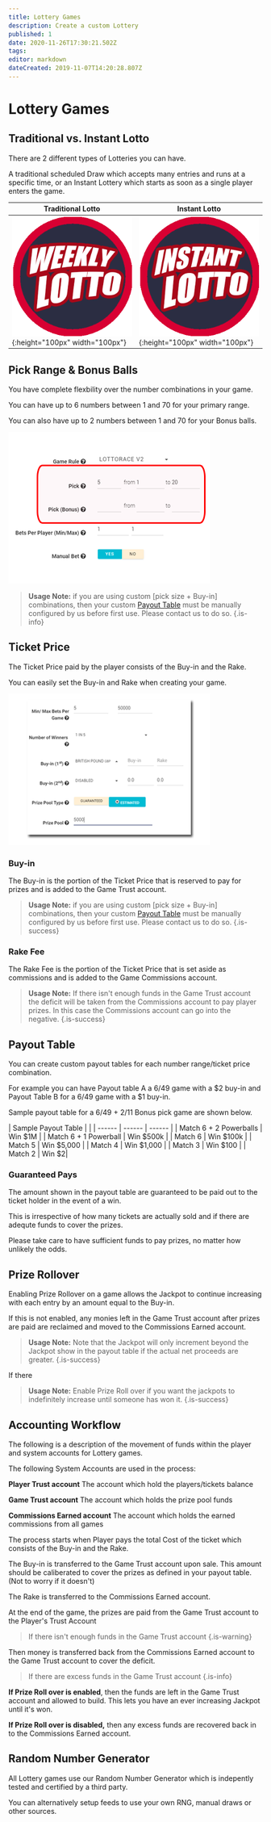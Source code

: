 ```yaml
---
title: Lottery Games
description: Create a custom Lottery 
published: 1
date: 2020-11-26T17:30:21.502Z
tags: 
editor: markdown
dateCreated: 2019-11-07T14:20:28.807Z
---
```


# Lottery Games




## Traditional vs. Instant Lotto

There are 2 different types of Lotteries you can have.

A traditional scheduled Draw which accepts many entries and runs at a specific time,  or an Instant Lottery which starts as soon as a single player enters the game.


| Traditional Lotto  |   Instant Lotto | 
| ------ | ------ | 
| ![Weekly Lotto](/uploads/weekly-lotto.png "Weekly Lotto"){:height="100px" width="100px"} | ![Instant Lotto](/uploads/instant-lotto.png "Instant Lotto"){:height="100px" width="100px"} |



## Pick Range & Bonus Balls

You have complete flexbility over the number combinations in your game.

You can have up to 6 numbers between 1 and 70 for your primary range.

You can also have up to 2 numbers between 1 and 70 for your Bonus balls.


![Pick Size](/uploads/pick-size.png "Pick Size")


> **Usage Note:** if you are using custom [pick size + Buy-in]  combinations, then your custom [Payout Table](/administration/games/lottery#payout-table) must be manually configured by us before first use. Please contact us to do so.
> {.is-info}

## Ticket Price

The Ticket Price paid by the player consists of the Buy-in and the Rake.

You can easily set the Buy-in and Rake when creating your game.

![Change Buy In](/uploads/change-buy-in.png "Change Buy In")


### Buy-in

The Buy-in is the portion of the Ticket Price that is reserved to pay for prizes and is added to the Game Trust account.


> **Usage Note:** if you are using custom [pick size + Buy-in]  combinations, then your custom  [Payout Table](/administration/games/lottery#payout-table) must be manually configured by us before first use. Please contact us to do so.
{.is-success}


### Rake Fee

The Rake Fee is the portion of the Ticket Price that is set aside as commissions and is added to the Game Commissions account.

> **Usage Note:** If there isn't enough funds in the Game Trust account the deficit will be taken from the Commissions account to pay player prizes. In this case the Commissions account can go into the negative.
{.is-success}

## Payout Table

You can create custom payout tables for each number range/ticket price combination.

For example you can have Payout table A a 6/49 game with a $2 buy-in and Payout Table B for a 6/49 game with a $1 buy-in.

Sample payout table for a 6/49 + 2/11 Bonus pick game are shown below.

| Sample Payout Table | | 
| ------ | ------ | ------ | 
| Match 6 + 2 Powerballs | Win $1M |
| Match 6 + 1 Powerball | Win $500k |
| Match 6 | Win $100k |
| Match 5 | Win $5,000 |
| Match 4 | Win $1,000 |
| Match 3 | Win $100 |
| Match 2 | Win $2|


### Guaranteed Pays

The amount shown in the payout table are guaranteed to be paid out to the ticket holder in the event of a win. 

This is irrespective of how many tickets are actually sold and if there are adequte funds to cover the prizes.

Please take care to have sufficient funds to pay prizes, no matter how unlikely the odds.


## Prize Rollover

Enabling Prize Rollover on a game allows the Jackpot  to continue increasing with each entry by an amount equal to the Buy-in.

If this is not enabled, any monies left in the Game Trust account after prizes are paid are reclaimed and moved to the Commissions Earned account.


> **Usage Note:** Note that the Jackpot will only increment beyond the Jackpot show in the payout table if the actual net proceeds are greater.
{.is-success}

If there 

> **Usage Note:** Enable Prize Roll over if you want the jackpots to indefinitely increase until someone has won it.
{.is-success}


## Accounting Workflow

The following is a description of the movement of funds within the player and system accounts for Lottery games.

The following System Accounts are used in the process:

**Player Trust account**
The account which hold the players/tickets balance

**Game Trust account**
The account which holds the prize pool funds

**Commissions Earned account**
The account which holds the earned commissions from all games



The process starts when Player pays the total Cost of the ticket which consists of the Buy-in and the Rake.

The Buy-in  is transferred to the Game Trust account upon sale. This amount should be caliberated to cover the prizes as defined in your payout table. (Not to worry if it doesn't)

The Rake is transferred to the Commissions Earned account.

At the end of the game, the prizes are paid from the Game Trust account to the Player's Trust Account

>  If there isn't enough funds in the Game Trust account 
{.is-warning}

Then money is transferred back from the Commissions Earned account to the Game Trust account to cover the deficit.

> If there are excess funds in the Game Trust account
{.is-info}

**If Prize Roll over is enabled**, then the funds are left in the Game Trust account and allowed to build.
This lets you have an ever increasing Jackpot until it's won.

**If Prize Roll over is disabled,** then any excess funds are recovered back in to the Commissions Earned account.


## Random Number Generator

All Lottery games use our Random Number Generator which is indepently tested and certified by a third party.

You can alternatively setup feeds to use your own RNG, manual draws or other sources.








